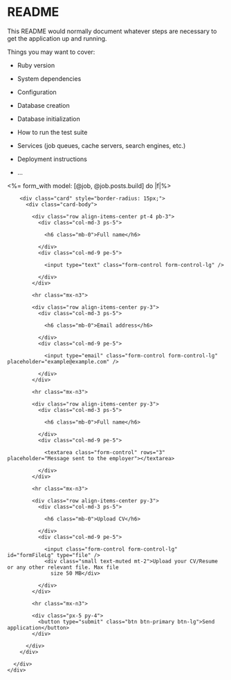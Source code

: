 # README

This README would normally document whatever steps are necessary to get the
application up and running.

Things you may want to cover:

* Ruby version

* System dependencies

* Configuration

* Database creation

* Database initialization

* How to run the test suite

* Services (job queues, cache servers, search engines, etc.)

* Deployment instructions

* ...
<div class="row d-flex justify-content-center align-items-center">
    <%= form_with model: [@job, @job.posts.build] do |f|%>
      <div class="col-xl-9">

        <div class="card" style="border-radius: 15px;">
          <div class="card-body">

            <div class="row align-items-center pt-4 pb-3">
              <div class="col-md-3 ps-5">

                <h6 class="mb-0">Full name</h6>

              </div>
              <div class="col-md-9 pe-5">

                <input type="text" class="form-control form-control-lg" />

              </div>
            </div>

            <hr class="mx-n3">

            <div class="row align-items-center py-3">
              <div class="col-md-3 ps-5">

                <h6 class="mb-0">Email address</h6>

              </div>
              <div class="col-md-9 pe-5">

                <input type="email" class="form-control form-control-lg" placeholder="example@example.com" />

              </div>
            </div>

            <hr class="mx-n3">

            <div class="row align-items-center py-3">
              <div class="col-md-3 ps-5">

                <h6 class="mb-0">Full name</h6>

              </div>
              <div class="col-md-9 pe-5">

                <textarea class="form-control" rows="3" placeholder="Message sent to the employer"></textarea>

              </div>
            </div>

            <hr class="mx-n3">

            <div class="row align-items-center py-3">
              <div class="col-md-3 ps-5">

                <h6 class="mb-0">Upload CV</h6>

              </div>
              <div class="col-md-9 pe-5">

                <input class="form-control form-control-lg" id="formFileLg" type="file" />
                <div class="small text-muted mt-2">Upload your CV/Resume or any other relevant file. Max file
                  size 50 MB</div>

              </div>
            </div>

            <hr class="mx-n3">

            <div class="px-5 py-4">
              <button type="submit" class="btn btn-primary btn-lg">Send application</button>
            </div>

          </div>
        </div>

      </div>
    </div>